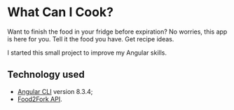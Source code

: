 # What Can I Cook?
Want to finish the food in your fridge before expiration?
No worries, this app is here for you.
Tell it the food you have. Get recipe ideas.

I started this small project to improve my Angular skills.

## Technology used
- [Angular CLI](https://github.com/angular/angular-cli) version 8.3.4;
- [Food2Fork API](https://www.food2fork.com/about/api).
